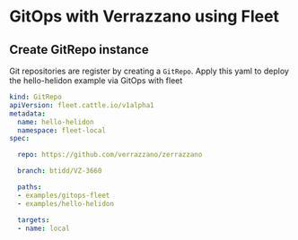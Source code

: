 # GitOps with Verrazzano using Fleet

## Create GitRepo instance

Git repositories are register by creating a `GitRepo`. Apply this yaml to deploy the hello-helidon example via GitOps with fleet

```yaml
kind: GitRepo
apiVersion: fleet.cattle.io/v1alpha1
metadata:
  name: hello-helidon
  namespace: fleet-local
spec:

  repo: https://github.com/verrazzano/zerrazzano

  branch: btidd/VZ-3660

  paths:
  - examples/gitops-fleet
  - examples/hello-helidon

  targets:
  - name: local
```